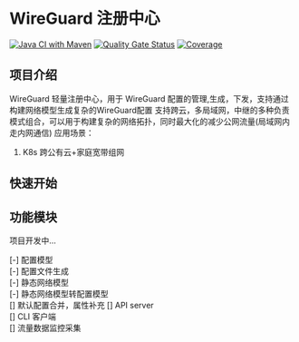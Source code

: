# WireGuard 注册中心

[![Java CI with Maven](https://github.com/wertycn/wireguard-registry/actions/workflows/maven.yml/badge.svg)](https://github.com/wertycn/wireguard-registry/actions/workflows/maven.yml)
[![Quality Gate Status](https://sonarcloud.io/api/project_badges/measure?project=wertycn_wireguard-registry&metric=alert_status)](https://sonarcloud.io/summary/new_code?id=wertycn_wireguard-registry)
[![Coverage](https://sonarcloud.io/api/project_badges/measure?project=wertycn_wireguard-registry&metric=coverage)](https://sonarcloud.io/summary/new_code?id=wertycn_wireguard-registry)

## 项目介绍
WireGuard 轻量注册中心，用于 WireGuard 配置的管理,生成，下发，支持通过构建网络模型生成复杂的WireGuard配置
支持跨云，多局域网，中继的多种负责模式组合，可以用于构建复杂的网络拓扑，同时最大化的减少公网流量(局域网内走内网通信)
应用场景：
1. K8s 跨公有云+家庭宽带组网

## 快速开始

## 功能模块

项目开发中...

[-] 配置模型  
[-] 配置文件生成  
[-] 静态网络模型  
[-] 静态网络模型转配置模型  
[] 默认配置合并，属性补充
[] API server  
[] CLI 客户端   
[] 流量数据监控采集  
